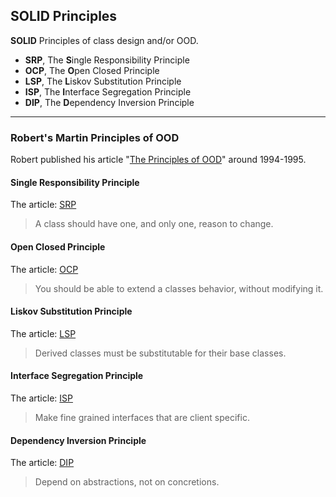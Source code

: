 ## SOLID Principles
**SOLID** Principles of class design and/or OOD.

- **SRP**, The **S**ingle Responsibility Principle
- **OCP**, The **O**pen Closed Principle
- **LSP**, The **L**iskov Substitution Principle
- **ISP**, The **I**nterface Segregation Principle
- **DIP**, The **D**ependency Inversion Principle
---
### Robert's Martin Principles of OOD
Robert published his article "[The Principles of OOD](http://www.butunclebob.com/ArticleS.UncleBob.PrinciplesOfOod)" around 1994-1995.

#### Single Responsibility Principle
The article: [SRP](https://docs.google.com/open?id=0ByOwmqah_nuGNHEtcU5OekdDMkk)
> A class should have one, and only one, reason to change.

#### Open Closed Principle
The article: [OCP](https://drive.google.com/file/d/0BwhCYaYDn8EgN2M5MTkwM2EtNWFkZC00ZTI3LWFjZTUtNTFhZGZiYmUzODc1/view)
> You should be able to extend a classes behavior, without modifying it.

#### Liskov Substitution Principle
The article: [LSP](https://drive.google.com/file/d/0BwhCYaYDn8EgNzAzZjA5ZmItNjU3NS00MzQ5LTkwYjMtMDJhNDU5ZTM0MTlh/view)
> Derived classes must be substitutable for their base classes.

#### Interface Segregation Principle
The article: [ISP](https://drive.google.com/file/d/0BwhCYaYDn8EgOTViYjJhYzMtMzYxMC00MzFjLWJjMzYtOGJiMDc5N2JkYmJi/view)
> Make fine grained interfaces that are client specific.

#### Dependency Inversion Principle
The article: [DIP](https://drive.google.com/file/d/0BwhCYaYDn8EgMjdlMWIzNGUtZTQ0NC00ZjQ5LTkwYzQtZjRhMDRlNTQ3ZGMz/view)
> Depend on abstractions, not on concretions.
